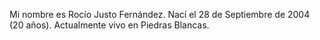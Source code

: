 Mi nombre es Rocío Justo Fernández. Nací el 28 de Septiembre de 2004 (20 años). Actualmente vivo en Piedras Blancas.
